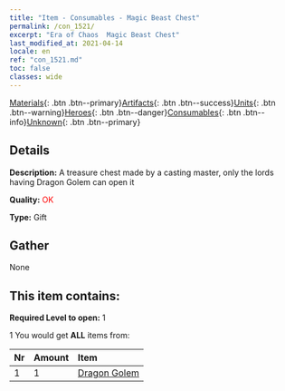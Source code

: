 ```yaml
---
title: "Item - Consumables - Magic Beast Chest"
permalink: /con_1521/
excerpt: "Era of Chaos  Magic Beast Chest"
last_modified_at: 2021-04-14
locale: en
ref: "con_1521.md"
toc: false
classes: wide
---
```

 [Materials](/Items/){: .btn .btn--primary}[Artifacts](/Items/Artifacts/){: .btn .btn--success}[Units](/Items/Units/){: .btn .btn--warning}[Heroes](/Items/Heroes/){: .btn .btn--danger}[Consumables](/Items/Consumables/){: .btn .btn--info}[Unknown](/Items/Unknown/){: .btn .btn--primary}

## Details
 **Description:** A treasure chest made by a casting master, only the lords having Dragon Golem can open it

 **Quality:** <span style="color: #FF0000">OK</span>

 **Type:** Gift

## Gather

  None

## This item contains:

 **Required Level to open:** 1

 1 You would get **ALL** items  from:

  | Nr | Amount |     Item    |
  |:---|:-------|:------------|
  | 1 | 1 | [Dragon Golem](/Items/unt_243/) | 

